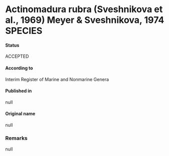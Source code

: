 # Actinomadura rubra (Sveshnikova et al., 1969) Meyer & Sveshnikova, 1974 SPECIES

#### Status
ACCEPTED

#### According to
Interim Register of Marine and Nonmarine Genera

#### Published in
null

#### Original name
null

### Remarks
null